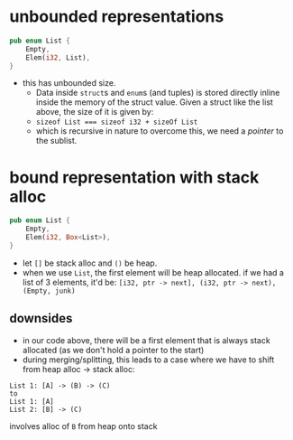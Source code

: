 # unbounded representations

```rust
pub enum List {
	Empty,
	Elem(i32, List),
}
```

- this has unbounded size.
  - Data inside `struct`s and `enum`s (and tuples) is stored directly inline inside the memory of the struct value. Given a struct like the list above, the size of it is given by:
  - `sizeof List === sizeof i32 + sizeOf List`
  - which is recursive in nature to overcome this, we need a *pointer* to the sublist.

# bound representation with stack alloc

```rust
pub enum List {
	Empty,
	Elem(i32, Box<List>),
}
```

- let `[]` be stack alloc and `()` be heap. 
- when we use `List`, the first element will be heap allocated. if we had a list of 3 elements, it'd be: `[i32, ptr -> next], (i32, ptr -> next), (Empty, junk)`
## downsides
- in our code above, there will be a first element that is always stack allocated (as we don't hold a pointer to the start)
- during merging/splitting, this leads to a case where we have to shift from heap alloc -> stack alloc:
```
List 1: [A] -> (B) -> (C) 
to 
List 1: [A]
List 2: [B] -> (C)
```

involves alloc of `B` from heap onto stack 